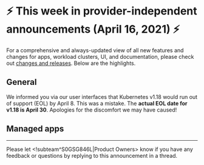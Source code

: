# :zap: This week in provider-independent announcements (April 16, 2021) :zap:

For a comprehensive and always-updated view of all new features and changes for apps, workload clusters, UI, and documentation, please check out [changes and releases](https://docs.giantswarm.io/changes/). Below are the highlights.

## General

We informed you via our user interfaces that Kubernetes v1.18 would run out of support (EOL) by April 8. This was a mistake. The **actual EOL date for v1.18 is April 30**. Apologies for the discomfort we may have caused!

## Managed apps

---
Please let <!subteam^S0GSG846L|Product Owners> know if you have any feedback or questions by replying to this announcement in a thread.
